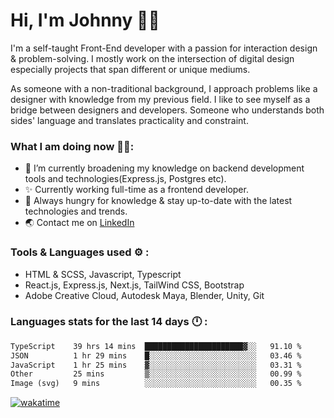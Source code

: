 # Hi, I'm Johnny 👋🧑‍

I'm a self-taught Front-End developer with a passion for interaction design & problem-solving. I mostly work on the intersection of digital design especially projects that span different or unique mediums.

As someone with a non-traditional background, I approach problems like a designer with knowledge from my previous field. I like to see myself as a bridge between designers and developers. Someone who understands both sides' language and translates practicality and constraint.

### What I am doing now 🧑‍💻:

- 🔭 I’m currently broadening my knowledge on backend development tools and technologies(Express.js, Postgres etc).
- ✨ Currently working full-time as a frontend developer.
- 📖 Always hungry for knowledge & stay up-to-date with the latest technologies and trends.
- 🌏 Contact me on [LinkedIn](https://www.linkedin.com/in/johchai/)

### Tools & Languages used ⚙️ :

- HTML & SCSS, Javascript, Typescript
- React.js, Express.js, Next.js, TailWind CSS, Bootstrap
- Adobe Creative Cloud, Autodesk Maya, Blender, Unity, Git

### Languages stats for the last 14 days 🕛 :

<!--START_SECTION:waka-->

```txt
TypeScript    39 hrs 14 mins  ██████████████████████▓░░   91.10 %
JSON          1 hr 29 mins    █░░░░░░░░░░░░░░░░░░░░░░░░   03.46 %
JavaScript    1 hr 25 mins    ▓░░░░░░░░░░░░░░░░░░░░░░░░   03.31 %
Other         25 mins         ▒░░░░░░░░░░░░░░░░░░░░░░░░   00.99 %
Image (svg)   9 mins          ░░░░░░░░░░░░░░░░░░░░░░░░░   00.35 %
```

<!--END_SECTION:waka-->

[![wakatime](https://wakatime.com/badge/user/0cd14e89-b357-451d-b5c1-4a79286fb5a6.svg)](https://wakatime.com/@0cd14e89-b357-451d-b5c1-4a79286fb5a6)
